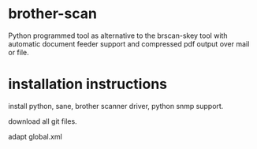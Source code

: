 brother-scan
============

Python programmed tool as alternative to the brscan-skey tool with automatic document feeder support and compressed pdf output over mail or file. 


installation instructions
=========================

install python, sane, brother scanner driver, python snmp support.

download all git files.

adapt global.xml


